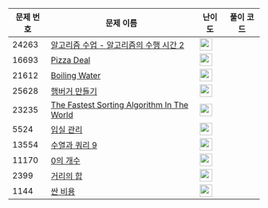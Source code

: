 | 문제 번호 | 문제 이름 | 난이도 | 풀이 코드 |
| --- | --- | --- | --- |
| 24263 | [알고리즘 수업 - 알고리즘의 수행 시간 2](https://www.acmicpc.net/problem/24263) | <img height="25px" width="25px=" src="https://static.solved.ac/tier_small/2.svg"/> |  |
| 16693 | [Pizza Deal](https://www.acmicpc.net/problem/16693) | <img height="25px" width="25px=" src="https://static.solved.ac/tier_small/2.svg"/> |  |
| 21612 | [Boiling Water](https://www.acmicpc.net/problem/21612) | <img height="25px" width="25px=" src="https://static.solved.ac/tier_small/2.svg"/> |  |
| 25628 | [햄버거 만들기](https://www.acmicpc.net/problem/25628) | <img height="25px" width="25px=" src="https://static.solved.ac/tier_small/2.svg"/> |  |
| 23235 | [The Fastest Sorting Algorithm In The World](https://www.acmicpc.net/problem/23235) | <img height="25px" width="25px=" src="https://static.solved.ac/tier_small/1.svg"/> |  |
| 5524 | [입실 관리](https://www.acmicpc.net/problem/5524) | <img height="25px" width="25px=" src="https://static.solved.ac/tier_small/2.svg"/> |  |
| 13554 | [수열과 쿼리 9](https://www.acmicpc.net/problem/13554) | <img height="25px" width="25px=" src="https://static.solved.ac/tier_small/22.svg"/> |  |
| 11170 | [0의 개수](https://www.acmicpc.net/problem/11170) | <img height="25px" width="25px=" src="https://static.solved.ac/tier_small/5.svg"/> |  |
| 2399 | [거리의 합](https://www.acmicpc.net/problem/2399) | <img height="25px" width="25px=" src="https://static.solved.ac/tier_small/4.svg"/> |  |
| 1144 | [싼 비용](https://www.acmicpc.net/problem/1144) | <img height="25px" width="25px=" src="https://static.solved.ac/tier_small/23.svg"/> |  |
